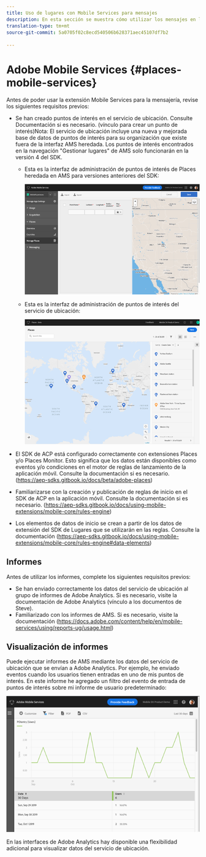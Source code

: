 ```yaml
---
title: Uso de lugares con Mobile Services para mensajes
description: En esta sección se muestra cómo utilizar los mensajes en lugares con Mobile Services.
translation-type: tm+mt
source-git-commit: 5a0705f02c8ecd540506b628371aec45107df7b2

---
```



# Adobe Mobile Services {#places-mobile-services}

Antes de poder usar la extensión Mobile Services para la mensajería, revise los siguientes requisitos previos:

* Se han creado puntos de interés en el servicio de ubicación. Consulte Documentación si es necesario. (vínculo para crear un punto de interés)Nota: El servicio de ubicación incluye una nueva y mejorada base de datos de puntos de interés para su organización que existe fuera de la interfaz AMS heredada. Los puntos de interés encontrados en la navegación &quot;Gestionar lugares&quot; de AMS solo funcionarán en la versión 4 del SDK.
   * Esta es la interfaz de administración de puntos de interés de Places heredada en AMS para versiones anteriores del SDK:

      ![Interfaz de usuario heredada](/help/assets/legacy-location-v4-ui.png)

   * Esta es la interfaz de administración de puntos de interés del servicio de ubicación:

      ![Interfaz de usuario de administración de puntos de interés del servicio de ubicación](/help/assets/places-ui.png)

* El SDK de ACP está configurado correctamente con extensiones Places y/o Places Monitor. Esto significa que los datos están disponibles como eventos y/o condiciones en el motor de reglas de lanzamiento de la aplicación móvil. Consulte la documentación si es necesario. (https://aep-sdks.gitbook.io/docs/beta/adobe-places)

* Familiarizarse con la creación y publicación de reglas de inicio en el SDK de ACP en la aplicación móvil. Consulte la documentación si es necesario. (https://aep-sdks.gitbook.io/docs/using-mobile-extensions/mobile-core/rules-engine)

* Los elementos de datos de inicio se crean a partir de los datos de extensión del SDK de Lugares que se utilizarán en las reglas. Consulte la documentación (https://aep-sdks.gitbook.io/docs/using-mobile-extensions/mobile-core/rules-engine#data-elements)

## Informes

Antes de utilizar los informes, complete los siguientes requisitos previos:

* Se han enviado correctamente los datos del servicio de ubicación al grupo de informes de Adobe Analytics. Si es necesario, visite la documentación de Adobe Analytics (vínculo a los documentos de Steve).
* Familiarizado con los informes de AMS. Si es necesario, visite la documentación (https://docs.adobe.com/content/help/en/mobile-services/using/reports-ug/usage.html)

## Visualización de informes

Puede ejecutar informes de AMS mediante los datos del servicio de ubicación que se envían a Adobe Analytics. Por ejemplo, he enviado eventos cuando los usuarios tienen entradas en uno de mis puntos de interés. En este informe he agregado un filtro del evento de entrada de puntos de interés sobre mi informe de usuario predeterminado:

![Visualización de informes](/help/assets/report-visualize.png)

En las interfaces de Adobe Analytics hay disponible una flexibilidad adicional para visualizar datos del servicio de ubicación.

